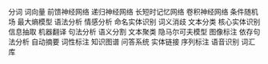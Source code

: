 分词
词向量
前馈神经网络
递归神经网络
长短时记忆网络
卷积神经网络
条件随机场
最大熵模型
语法分析
情感分析
命名实体识别
词义消歧
文本分类
核心实体识别
信息抽取
机器翻译
句法分析
语义分割
文本聚类
隐马尔可夫模型
图像标注
依存句法分析
自动摘要
词性标注
知识图谱
问答系统
实体链接
序列标注
语音识别
词汇库